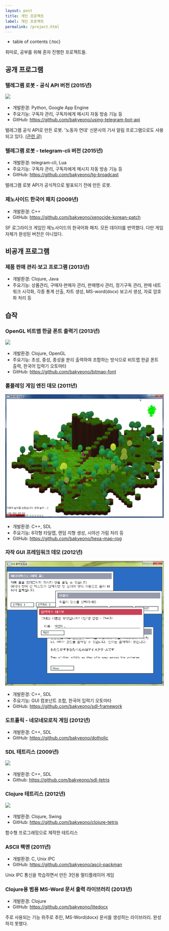 ```yaml
---
layout: post
title: 개인 프로젝트
label: 개인 프로젝트
permalink: /project.html
---
```

* table of contents
{:toc}

취미로, 공부를 위해 혼자 진행한 프로젝트들.

## 공개 프로그램

### 텔레그램 로봇 - 공식 API 버전 (2015년)

![](http://bakyeono.net/img/telegram-bot-test-echo.png)

* 개발환경: Python, Google App Engine
* 주요기능: 구독자 관리, 구독자에게 메시지 자동 방송 기능 등
* GitHub: <https://github.com/bakyeono/using-telegram-bot-api>

텔레그램 공식 API로 만든 로봇. '노동자 연대' 신문사의 기사 알림 프로그램으로도 사용되고 있다. [(관련 글)](http://webmaster.wspaper.org/archives/485)


### 텔레그램 로봇 - telegram-cli 버전 (2015년)

* 개발환경: telegram-cli, Lua
* 주요기능: 구독자 관리, 구독자에게 메시지 자동 방송 기능 등
* GitHub: <https://github.com/bakyeono/tg-broadcast>

텔레그램 로봇 API가 공식적으로 발표되기 전에 만든 로봇.


### 제노사이드 한국어 패치 (2009년)

* 개발환경: C++
* GitHub: <https://github.com/bakyeono/xenocide-korean-patch>

SF 로그라이크 게임인 제노사이드의 한국어화 패치. 모든 데이터를 번역했다. 다만 게임 자체가 완성된 버전은 아니었다.


## 비공개 프로그램

### 제품 판매 관리·보고 프로그램 (2013년)

* 개발환경: Clojure, Java
* 주요기능: 상품관리, 구매자·판매자 관리, 판매행사 관리, 정기구독 관리, 판매 네트워크 시각화, 각종 통계 산출, 차트 생성, MS-word(docx) 보고서 생성, 자료 암호화 처리 등


## 습작

### OpenGL 비트맵 한글 폰트 출력기 (2013년)

![](https://github.com/bakyeono/bitmap-font/raw/master/doc/img/bitmap-font-demo.png)

* 개발환경: Clojure, OpenGL
* 주요기능: 초성, 중성, 종성을 분리 출력하여 조합하는 방식으로 비트맵 한글 폰트 출력, 한국어 입력기 오토마타
* GitHub: <https://github.com/bakyeono/bitmap-font>


### 롤플레잉 게임 엔진 데모 (2011년)

![](https://raw.githubusercontent.com/bakyeono/hexa-map-rpg/master/document/screenshot-height.jpg)

* 개발환경: C++, SDL
* 주요기능: 6각형 타일맵, 랜덤 지형 생성, 시야선 가림 처리 등
* GitHub: <https://github.com/bakyeono/hexa-map-rpg>


### 자작 GUI 프레임워크 데모 (2012년)

![](https://raw.githubusercontent.com/bakyeono/sdl-framework/master/screenshot/my-sdl-framework-screenshot2.jpg)

* 개발환경: C++, SDL
* 주요기능: GUI 컴포넌트 조합, 한국어 입력기 오토마타
* GitHub: <https://github.com/bakyeono/sdl-framework>


### 도트홀릭 - 네모네모로직 게임 (2012년)

* 개발환경: C++, SDL
* GitHub: <https://github.com/bakyeono/dotholic>


### SDL 테트리스 (2009년)

![](https://raw.githubusercontent.com/bakyeono/sdl-tetris/master/screenshot/screenshot-tetris2.png)

* 개발환경: C++, SDL
* Github: <https://github.com/bakyeono/sdl-tetris>


### Clojure 테트리스 (2012년)

![](https://raw.githubusercontent.com/bakyeono/clojure-tetris/master/screenshot/clojure-tetris.png)

* 개발환경: Clojure, Swing
* GitHub: <https://github.com/bakyeono/clojure-tetris>

함수형 프로그래밍으로 제작한 테트리스


### ASCII 팩맨 (2011년)

* 개발환경: C, Unix IPC
* GitHub: <https://github.com/bakyeono/ascii-packman>

Unix IPC 통신을 학습하면서 만든 3인용 멀티플레이어 게임


### Clojure용 범용 MS-Word 문서 출력 라이브러리 (2013년)

* 개발환경: Clojure
* GitHub: <https://github.com/bakyeono/litedocx>

주로 사용되는 기능 위주로 추린, MS-Word(docx) 문서를 생성하는 라이브러리. 완성하지 못했다.



